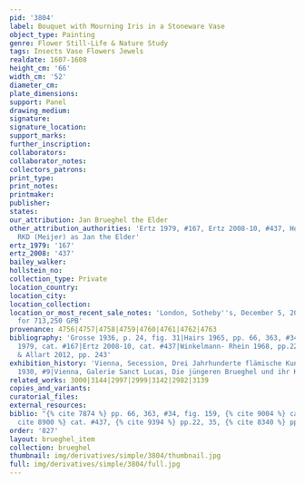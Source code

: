 ```yaml
---
pid: '3804'
label: Bouquet with Mourning Iris in a Stoneware Vase
object_type: Painting
genre: Flower Still-Life & Nature Study
tags: Insects Vase Flowers Jewels
realdate: 1607-1608
height_cm: '66'
width_cm: '52'
diameter_cm: 
plate_dimensions: 
support: Panel
drawing_medium: 
signature: 
signature_location: 
support_marks: 
further_inscription: 
collaborators: 
collaborator_notes: 
collectors_patrons: 
print_type: 
print_notes: 
printmaker: 
publisher: 
states: 
our_attribution: Jan Brueghel the Elder
other_attribution_authorities: 'Ertz 1979, #167, Ertz 2008-10, #437, Honig database,
  RKD (Meijer) as Jan the Elder'
ertz_1979: '167'
ertz_2008: '437'
bailey_walker: 
hollstein_no: 
collection_type: Private
location_country: 
location_city: 
location_collection: 
location_or_most_recent_sale_notes: 'London, Sotheby''s, December 5, 2012, inv. #35
  for 713,250 GPB'
provenance: 4756|4757|4758|4759|4760|4761|4762|4763
bibliography: 'Grosse 1936, p. 24, fig. 31|Hairs 1965, pp. 66, 363, #34, fig. 159|Ertz
  1979, cat. #167|Ertz 2008-10, cat. #437|Winkelmann- Rhein 1968, pp.22, 35 |Currie
  & Allart 2012, pp. 243'
exhibition_history: 'Vienna, Secession, Drei Jahrhunderte flämische Kunst 1400-1700,
  1930, #9|Vienna, Galerie Sanct Lucas, Die jüngeren Brueghel und ihr Kreis, 1935'
related_works: 3000|3144|2997|2999|3142|2982|3139
copies_and_variants: 
curatorial_files: 
external_resources: 
biblio: "{% cite 7874 %} pp. 66, 363, #34, fig. 159, {% cite 9004 %} cat. #167, {%
  cite 8900 %} cat. #437, {% cite 9394 %} pp.22, 35, {% cite 8340 %} pp. 243"
order: '827'
layout: brueghel_item
collection: brueghel
thumbnail: img/derivatives/simple/3804/thumbnail.jpg
full: img/derivatives/simple/3804/full.jpg
---
```

